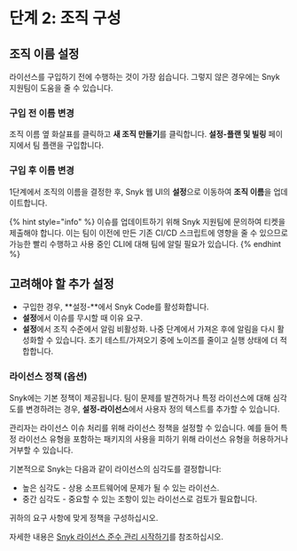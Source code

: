 # 단계 2: 조직 구성

## 조직 이름 설정

라이선스를 구입하기 전에 수행하는 것이 가장 쉽습니다. 그렇지 않은 경우에는 Snyk 지원팀이 도움을 줄 수 있습니다.

### 구입 전 이름 변경

조직 이름 옆 화살표를 클릭하고 **새 조직 만들기**를 클릭합니다. **설정-플랜 및 빌링** 페이지에서 팀 플랜을 구입합니다.

### 구입 후 이름 변경

1단계에서 조직의 이름을 결정한 후, Snyk 웹 UI의 **설정**으로 이동하여 **조직 이름**을 업데이트합니다.&#x20;

{% hint style="info" %}
이슈를 업데이트하기 위해 Snyk 지원팀에 문의하여 티켓을 제출해야 합니다. 이는 팀이 이전에 만든 기존 CI/CD 스크립트에 영향을 줄 수 있으므로 가능한 빨리 수행하고 사용 중인 CLI에 대해 팀에 알릴 필요가 있습니다.
{% endhint %}

## 고려해야 할 추가 설정

* 구입한 경우, **설정-**에서 Snyk Code를 활성화합니다.
* **설정**에서 이슈를 무시할 때 이유 요구.
* **설정**에서 조직 수준에서 알림 비활성화. 나중 단계에서 가져온 후에 알림을 다시 활성화할 수 있습니다. 초기 테스트/가져오기 중에 노이즈를 줄이고 실행 상태에 더 적합합니다.

### 라이선스 정책 (옵션)

Snyk에는 기본 정책이 제공됩니다. 팀이 문제를 발견하거나 특정 라이선스에 대해 심각도를 변경하려는 경우, **설정-라이선스**에서 사용자 정의 텍스트를 추가할 수 있습니다.

관리자는 라이선스 이슈 처리를 위해 라이선스 정책을 설정할 수 있습니다. 예를 들어 특정 라이선스 유형을 포함하는 패키지의 사용을 피하기 위해 라이선스 유형을 허용하거나 거부할 수 있습니다.

기본적으로 Snyk는 다음과 같이 라이선스의 심각도를 결정합니다:

* 높은 심각도 - 상용 소프트웨어에 문제가 될 수 있는 라이선스.
* 중간 심각도 - 중요할 수 있는 조항이 있는 라이선스로 검토가 필요합니다.

귀하의 요구 사항에 맞게 정책을 구성하십시오.

자세한 내용은 [Snyk 라이선스 준수 관리 시작하기](../../../scan-with-snyk/snyk-open-source/scan-open-source-libraries-and-licenses/snyk-license-compliance-management.md)를 참조하십시오.